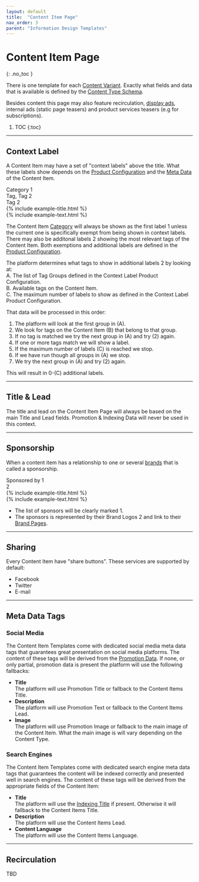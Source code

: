 ```yaml
---
layout: default
title:  "Content Item Page"
nav_order: 3
parent: "Information Design Templates"
---
```


# Content Item Page
{: .no_toc }

There is one template for each [Content Variant](../data-models/content-item.md#content-variants). Exactly what fields and data that is available is defined by the [Content Type Schema](../data-models/content-item.md).

Besides content this page may also feature recirculation, [display ads](../data-models/part-ad.md), internal ads (static page teasers) and product services teasers (e.g for subscriptions).

1. TOC
{:toc}

----

## Context Label

A Content Item may have a set of "context labels" above the title. What these labels show depends on the [Product Configuration](../configuration/index.md#content-item-context-label-preferences) and the [Meta Data](../data-models/content-item.md#meta-data) of the Content Item.

<div class="example">
  <div class="example-context-label-group">
    <div class="example-context-label-part">
      <span class="example-context-label">Category <span class="example-reference">1</span></span>
    </div>
    <div class="example-context-label-part">
      <span class="example-context-label">Tag, Tag <span class="example-reference">2</span></span>
    </div>
    <div class="example-context-label-part">
      <span class="example-context-label">Tag <span class="example-reference">2</span></span>
    </div>
  </div>
  <div class="example-title">
    {% include example-title.html %}
  </div>
  <div class="example-body">
    {% include example-text.html %}
  </div>
</div>

The Content Item [Category](../data-models/category.md) will always be shown as the first label <span class="example-reference">1</span> unless the current one is specifically exempt from being shown in context labels. There may also be additonal labels <span class="example-reference">2</span> showing the most relevant tags of the Content Item. Both exemptions and additional labels are defined in the [Product Configuration](../configuration/index.md#content-item-context-label-preferences).

The platform determines what tags to show in additional labels <span class="example-reference">2</span> by looking at:   
A. The list of Tag Groups defined in the Context Label Product Configuration.  
B. Available tags on the Content Item.  
C. The maximum number of labels to show as defined in the Context Label Product Configuration.  

That data will be processed in this order:
1. The platform will look at the first group in (A).
2. We look for tags on the Content Item (B) that belong to that group. 
3. If no tag is matched we try the next group in (A) and try (2) again.
4. If one or more tags match we will show a label.
5. If the maximum number of labels (C) is reached we stop.
6. If we have run though all groups in (A) we stop.
7. We try the next group in (A) and try (2) again.

This will result in 0-(C) additional labels.

----

## Title & Lead

The title and lead on the Content Item Page will always be based on the main Title and Lead fields. 
Promotion & Indexing Data will never be used in this context.

----

## Sponsorship

When a content item has a relationship to one or several [brands](../data-models/brand.md) that is called a sponsorship.

<div class="example">
  <div class="example-sponsor">
    <div class="example-sponsor-header">Sponsored by <span class="example-reference">1</span></div>
    <div class="example-sponsor-brand">
      <div class="example-image example-image-60"></div>
    </div>
    <div class="example-sponsor-brand">
      <div class="example-image example-image-60"></div>
    </div>
    <span class="example-reference example-reference-fixed-right">2</span>
  </div>
  <div class="example-title">
    {% include example-title.html %}
  </div>
  <div class="example-body">
    {% include example-text.html %}
  </div>
</div>

* The list of sponsors will be clearly marked <span class="example-reference">1</span>.
* The sponsors is represented by their Brand Logos <span class="example-reference">2</span> and link to their [Brand Pages](brand.md).

----

## Sharing

Every Content Item have "share buttons". These services are supported by default:

* Facebook
* Twitter
* E-mail

----

## Meta Data Tags

### Social Media

The Content Item Templates come with dedicated social media meta data tags that guarantees great presentation on social media platforms. 
The content of these tags will be derived from the [Promotion Data](../data-models/content-item.md#promotion--indexing-data). If none, or only partial, promotion data is present the platform will use the following fallbacks:

* **Title**  
  The platform will use Promotion Title or fallback to the Content Items Title.
* **Description**  
  The platform will use Promotion Text or fallback to the Content Items Lead.
* **Image**  
  The platform will use Promotion Image or fallback to the main image of the Content Item. 
  What the main image is will vary depending on the Content Type.

### Search Engines

The Content Item Templates come with dedicated search engine meta data tags that guarantees the content will be indexed correctly and presented well in search engines. The content of these tags will be derived from the appropriate fields of the Content Item:

* **Title**  
  The platform will use the [Indexing Title](../data-models/content-item.md#promotion--indexing-data) if present. Otherwise it will fallback to the Content Items Title.
* **Description**  
  The platform will use the Content Items Lead.
* **Content Language**  
  The platform will use the Content Items Language.

----

## Recirculation

TBD
